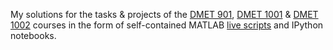 My solutions for the tasks &amp; projects of the [DMET 901](http://met.guc.edu.eg/Courses/Info.aspx?crsEdId=846), [DMET 1001](http://met.guc.edu.eg/Courses/Info.aspx?crsEdId=899) &amp; [DMET 1002](http://met.guc.edu.eg/Courses/Info.aspx?crsEdId=900) courses in the form of self-contained MATLAB [live scripts](https://www.mathworks.com/help/matlab/matlab_prog/what-is-a-live-script-or-function.html) and IPython notebooks.
